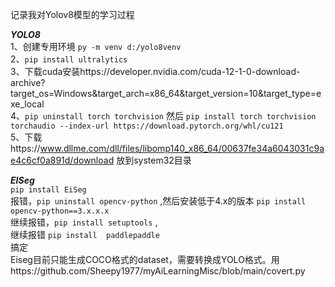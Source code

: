 记录我对Yolov8模型的学习过程

***YOLO8***  
1、创建专用环境 `py -m venv d:/yolo8venv`  
2、`pip install ultralytics`  
3、下载cuda安装https://developer.nvidia.com/cuda-12-1-0-download-archive?target_os=Windows&target_arch=x86_64&target_version=10&target_type=exe_local  
4、`pip uninstall torch torchvision`  然后 
`pip install torch torchvision torchaudio --index-url https://download.pytorch.org/whl/cu121`  
5、下载https://www.dllme.com/dll/files/libomp140_x86_64/00637fe34a6043031c9ae4c6cf0a891d/download 放到system32目录  



***EISeg***   
`pip install EiSeg`  
报错，`pip uninstall opencv-python` ,然后安装低于4.x的版本 `pip install opencv-python==3.x.x.x`  
继续报错，`pip install setuptools` ,  
继续报错    `pip install  paddlepaddle`  
搞定  
Eiseg目前只能生成COCO格式的dataset，需要转换成YOLO格式。用https://github.com/Sheepy1977/myAiLearningMisc/blob/main/covert.py 
